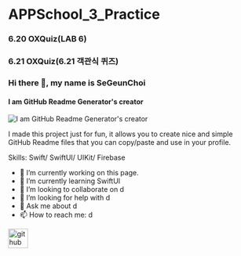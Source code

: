 # APPSchool_3_Practice

### 6.20 OXQuiz(LAB 6)
### 6.21 OXQuiz(6.21 객관식 퀴즈)



### Hi there 👋, my name is SeGeunChoi
#### I am GitHub Readme Generator's creator
![I am GitHub Readme Generator's creator](https://github.com/segeun/segeun.git)

I made this project just for fun, it allows you to create nice and simple GitHub Readme files that you can copy/paste and use in your profile.

Skills: Swift/ SwiftUI/ UIKit/ Firebase

- 🔭 I’m currently working on this page. 
- 🌱 I’m currently learning SwiftUI 
- 👯 I’m looking to collaborate on d 
- 🤔 I’m looking for help with d 
- 💬 Ask me about d 
- 📫 How to reach me: d 


[<img src='https://cdn.jsdelivr.net/npm/simple-icons@3.0.1/icons/github.svg' alt='github' height='40'>](https://github.com/segeun)  

